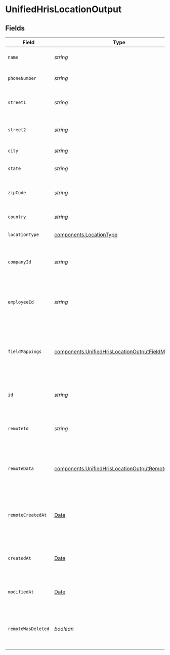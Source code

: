 # UnifiedHrisLocationOutput


## Fields

| Field                                                                                                                  | Type                                                                                                                   | Required                                                                                                               | Description                                                                                                            | Example                                                                                                                |
| ---------------------------------------------------------------------------------------------------------------------- | ---------------------------------------------------------------------------------------------------------------------- | ---------------------------------------------------------------------------------------------------------------------- | ---------------------------------------------------------------------------------------------------------------------- | ---------------------------------------------------------------------------------------------------------------------- |
| `name`                                                                                                                 | *string*                                                                                                               | :heavy_minus_sign:                                                                                                     | The name of the location                                                                                               | Headquarters                                                                                                           |
| `phoneNumber`                                                                                                          | *string*                                                                                                               | :heavy_minus_sign:                                                                                                     | The phone number of the location                                                                                       | +1234567890                                                                                                            |
| `street1`                                                                                                              | *string*                                                                                                               | :heavy_minus_sign:                                                                                                     | The first line of the street address                                                                                   | 123 Main St                                                                                                            |
| `street2`                                                                                                              | *string*                                                                                                               | :heavy_minus_sign:                                                                                                     | The second line of the street address                                                                                  | Suite 456                                                                                                              |
| `city`                                                                                                                 | *string*                                                                                                               | :heavy_minus_sign:                                                                                                     | The city of the location                                                                                               | San Francisco                                                                                                          |
| `state`                                                                                                                | *string*                                                                                                               | :heavy_minus_sign:                                                                                                     | The state or region of the location                                                                                    | CA                                                                                                                     |
| `zipCode`                                                                                                              | *string*                                                                                                               | :heavy_minus_sign:                                                                                                     | The zip or postal code of the location                                                                                 | 94105                                                                                                                  |
| `country`                                                                                                              | *string*                                                                                                               | :heavy_minus_sign:                                                                                                     | The country of the location                                                                                            | USA                                                                                                                    |
| `locationType`                                                                                                         | [components.LocationType](../../models/components/locationtype.md)                                                     | :heavy_minus_sign:                                                                                                     | The type of the location                                                                                               | WORK                                                                                                                   |
| `companyId`                                                                                                            | *string*                                                                                                               | :heavy_minus_sign:                                                                                                     | The UUID of the company associated with the location                                                                   | 801f9ede-c698-4e66-a7fc-48d19eebaa4f                                                                                   |
| `employeeId`                                                                                                           | *string*                                                                                                               | :heavy_minus_sign:                                                                                                     | The UUID of the employee associated with the location                                                                  | 801f9ede-c698-4e66-a7fc-48d19eebaa4f                                                                                   |
| `fieldMappings`                                                                                                        | [components.UnifiedHrisLocationOutputFieldMappings](../../models/components/unifiedhrislocationoutputfieldmappings.md) | :heavy_minus_sign:                                                                                                     | The custom field mappings of the object between the remote 3rd party & Panora                                          | {<br/>"custom_field_1": "value1",<br/>"custom_field_2": "value2"<br/>}                                                 |
| `id`                                                                                                                   | *string*                                                                                                               | :heavy_minus_sign:                                                                                                     | The UUID of the location record                                                                                        | 801f9ede-c698-4e66-a7fc-48d19eebaa4f                                                                                   |
| `remoteId`                                                                                                             | *string*                                                                                                               | :heavy_minus_sign:                                                                                                     | The remote ID of the location in the context of the 3rd Party                                                          | location_1234                                                                                                          |
| `remoteData`                                                                                                           | [components.UnifiedHrisLocationOutputRemoteData](../../models/components/unifiedhrislocationoutputremotedata.md)       | :heavy_minus_sign:                                                                                                     | The remote data of the location in the context of the 3rd Party                                                        | {<br/>"raw_data": {<br/>"additional_field": "some value"<br/>}<br/>}                                                   |
| `remoteCreatedAt`                                                                                                      | [Date](https://developer.mozilla.org/en-US/docs/Web/JavaScript/Reference/Global_Objects/Date)                          | :heavy_minus_sign:                                                                                                     | The date when the location was created in the 3rd party system                                                         | 2024-10-01T12:00:00Z                                                                                                   |
| `createdAt`                                                                                                            | [Date](https://developer.mozilla.org/en-US/docs/Web/JavaScript/Reference/Global_Objects/Date)                          | :heavy_minus_sign:                                                                                                     | The created date of the location record                                                                                | 2024-10-01T12:00:00Z                                                                                                   |
| `modifiedAt`                                                                                                           | [Date](https://developer.mozilla.org/en-US/docs/Web/JavaScript/Reference/Global_Objects/Date)                          | :heavy_minus_sign:                                                                                                     | The last modified date of the location record                                                                          | 2024-10-01T12:00:00Z                                                                                                   |
| `remoteWasDeleted`                                                                                                     | *boolean*                                                                                                              | :heavy_minus_sign:                                                                                                     | Indicates if the location was deleted in the remote system                                                             | false                                                                                                                  |